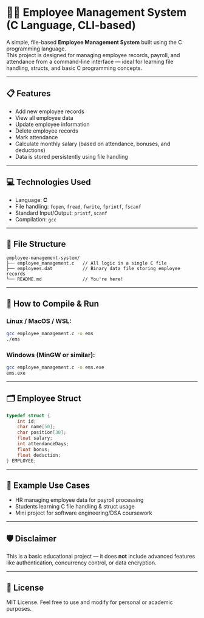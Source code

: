 # 🧑‍💼 Employee Management System (C Language, CLI-based)

A simple, file-based **Employee Management System** built using the C programming language.  
This project is designed for managing employee records, payroll, and attendance from a command-line interface — ideal for learning file handling, structs, and basic C programming concepts.

---

## 📋 Features

- Add new employee records
- View all employee data
- Update employee information
- Delete employee records
- Mark attendance
- Calculate monthly salary (based on attendance, bonuses, and deductions)
- Data is stored persistently using file handling

---

## 💻 Technologies Used

- Language: **C**
- File handling: `fopen`, `fread`, `fwrite`, `fprintf`, `fscanf`
- Standard Input/Output: `printf`, `scanf`
- Compilation: `gcc`

---

## 📁 File Structure

```
employee-management-system/
├── employee_management.c   // All logic in a single C file
├── employees.dat           // Binary data file storing employee records
└── README.md               // You're here!
```

---

## 🔧 How to Compile & Run

### Linux / MacOS / WSL:
```bash
gcc employee_management.c -o ems
./ems
```

### Windows (MinGW or similar):
```bash
gcc employee_management.c -o ems.exe
ems.exe
```

---

## 🗂️ Employee Struct

```c
typedef struct {
    int id;
    char name[50];
    char position[30];
    float salary;
    int attendanceDays;
    float bonus;
    float deduction;
} EMPLOYEE;
```

---

## 📌 Example Use Cases

- HR managing employee data for payroll processing
- Students learning C file handling & struct usage
- Mini project for software engineering/DSA coursework

---

## 🛡️ Disclaimer

This is a basic educational project — it does **not** include advanced features like authentication, concurrency control, or data encryption.

---

## 📄 License

MIT License. Feel free to use and modify for personal or academic purposes.